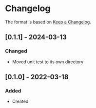 # Changelog
The format is based on [Keep a Changelog](https://keepachangelog.com/en/1.0.0/).

## [0.1.1] - 2024-03-13
### Changed
- Moved unit test to its own directory

## [0.1.0] - 2022-03-18
### Added
- Created
